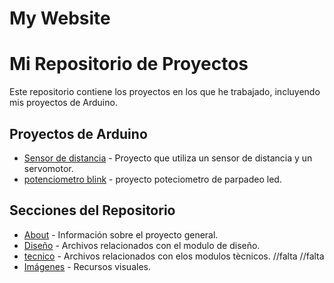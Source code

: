 # My Website 


# Mi Repositorio de Proyectos
Este repositorio contiene los proyectos en los que he trabajado, incluyendo mis proyectos de Arduino.

## Proyectos de Arduino

- [Sensor de distancia](./docs/proyecto/arduino_projects/sensor_distancia/ensor_distancia.ino) - Proyecto que utiliza un sensor de distancia y un servomotor.
- [potenciometro blink](./docs/proyecto/arduino_projects/potenciometro_blink) - proyecto poteciometro de parpadeo led.

## Secciones del Repositorio

- [About](./docs/about) - Información sobre el proyecto general.
- [Diseño](./docs/diseno) - Archivos relacionados con el modulo de diseño.
- [tecnico](./docs/diseno) - Archivos relacionados con elos modulos tècnicos.
//falta
//falta
- [Imágenes](./docs/images) - Recursos visuales.
